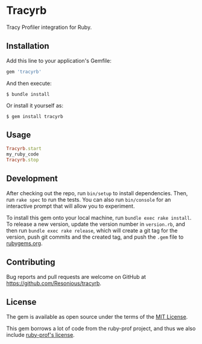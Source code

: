# Tracyrb

Tracy Profiler integration for Ruby.

## Installation

Add this line to your application's Gemfile:

```ruby
gem 'tracyrb'
```

And then execute:

    $ bundle install

Or install it yourself as:

    $ gem install tracyrb

## Usage

```ruby
Tracyrb.start
my_ruby_code
Tracyrb.stop
```

## Development

After checking out the repo, run `bin/setup` to install dependencies. Then, run `rake spec` to run the tests. You can also run `bin/console` for an interactive prompt that will allow you to experiment.

To install this gem onto your local machine, run `bundle exec rake install`. To release a new version, update the version number in `version.rb`, and then run `bundle exec rake release`, which will create a git tag for the version, push git commits and the created tag, and push the `.gem` file to [rubygems.org](https://rubygems.org).

## Contributing

Bug reports and pull requests are welcome on GitHub at https://github.com/Resonious/tracyrb.

## License

The gem is available as open source under the terms of the [MIT License](https://opensource.org/licenses/MIT).

This gem borrows a lot of code from the ruby-prof project, and thus we also include [ruby-prof's license](https://github.com/ruby-prof/ruby-prof/blob/b235b8784834f6bcc78d73b9c0cbad8a92b54811/LICENSE).

